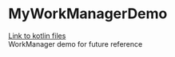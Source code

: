 # MyWorkManagerDemo
[Link to kotlin files](https://github.com/SiddharthChakraborty1/MyWorkManagerDemo/tree/master/app/src/main/java/com/example/myworkmanagerdemo) \
WorkManager demo for future reference

